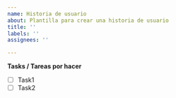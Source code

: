```yaml
---
name: Historia de usuario
about: Plantilla para crear una historia de usuario
title: ''
labels: ''
assignees: ''

---
```


**Tasks / Tareas por hacer**
- [ ] Task1
- [ ] Task2
